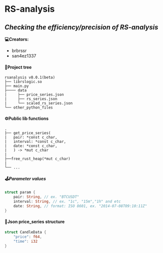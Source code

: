 # RS-analysis
***Checking the efficiency/precision of RS-analysis***
--
**💻Creators:**
- brbrssr
- san4ez1337
#### 🌲Project tree
```
rsanalysis v0.0.1(beta)
├── librslogic.so
├── main.py
├──── data
|     ├── price_series.json
|     ├── rs_series.json
|     └── scaled_rs_series.json
└── other_python_files
```
#### ⚙️Public lib functions
```
.
├── get_price_series(
|   pair: *const c_char,
|   interval: *const c_char,
|   date: *const c_char,
|   ) -> *mut c_char
|
├──free_rust_heap(*mut c_char)
|
└── ...
```
##### 🕹Parameter values
```Rust
struct param {
	pair: String, // ex. "BTCUSDT"
	interval: String, // ex. "1c", "15m","1h" and etc
	date: String, // format: ISO 8601, ex. "2014-07-08T09:10:11Z"
}
```
#### 🧮Json price_series structure
``` Rust
struct CandleData {
    "price": f64,
    "time": i32
}
```
